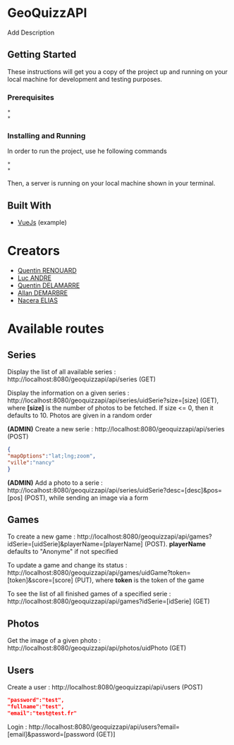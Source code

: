 # GeoQuizzAPI

Add Description

## Getting Started

These instructions will get you a copy of the project up and running on your local machine for development and testing purposes.

### Prerequisites
```
* 
* 
```
### Installing and Running

In order to run the project, use he following commands

```
* 
* 
```

Then, a server is running on your local machine shown in your terminal.


## Built With

* [VueJs](https://github.com/vuejs/vue) (example)

# Creators

* [Quentin RENOUARD](https://github.com/Quinou-kun)
* [Luc ANDRE](https://github.com/lucandreiut)
* [Quentin DELAMARRE](https://github.com/windos757)
* [Allan DEMARBRE](https://github.com/demarbre1u)
* [Nacera ELIAS](https://github.com/EliasNacera)

# Available routes

## Series

Display the list of all available series : http://localhost:8080/geoquizzapi/api/series (GET)

Display the information on a given series : http://localhost:8080/geoquizzapi/api/series/uidSerie?size=[size] (GET), where __[size]__ is the number of photos to be fetched. If size <= 0, then it defaults to 10. Photos are given in a random order

__(ADMIN)__ Create a new serie : http://localhost:8080/geoquizzapi/api/series (POST)

```json
{
"mapOptions":"lat;lng;zoom",
"ville":"nancy"
}
```

__(ADMIN)__ Add a photo to a serie : http://localhost:8080/geoquizzapi/api/series/uidSerie?desc=[desc]&pos=[pos] (POST), while sending an image via a form 

## Games

To create a new game : http://localhost:8080/geoquizzapi/api/games?idSerie=[uidSerie]&playerName=[playerName] (POST). __playerName__ defaults to "Anonyme" if not specified

To update a game and change its status : http://localhost:8080/geoquizzapi/api/games/uidGame?token=[token]&score=[score] (PUT), where __token__ is the token of the game

To see the list of all finished games of a specified serie : http://localhost:8080/geoquizzapi/api/games?idSerie=[idSerie] (GET)

## Photos

Get the image of a given photo : http://localhost:8080/geoquizzapi/api/photos/uidPhoto (GET)

## Users

Create a user : http://localhost:8080/geoquizzapi/api/users (POST)

```json
"password":"test",
"fullname":"test",
"email":"test@test.fr"
```

Login : http://localhost:8080/geoquizzapi/api/users?email=[email]&password=[password (GET)]